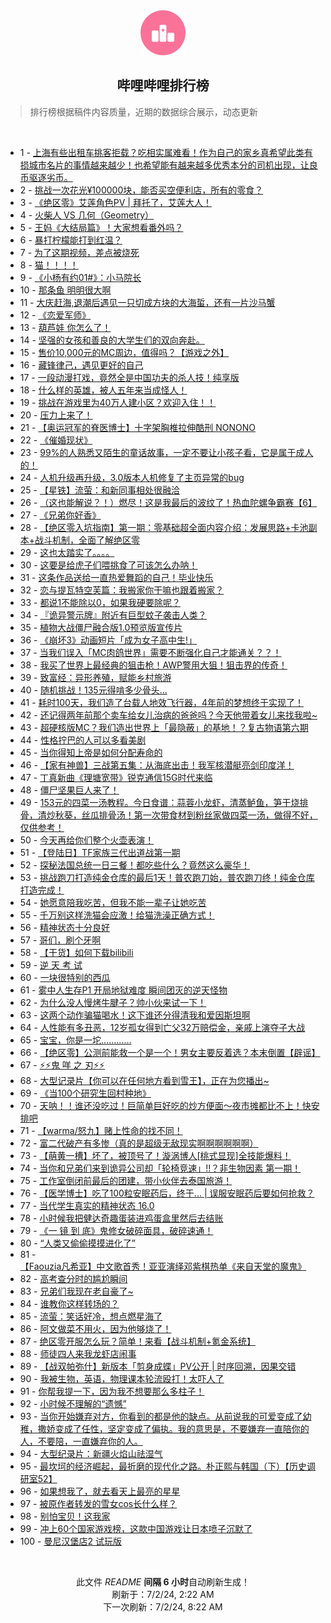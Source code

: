 <div align="center">
    <img src="./assets/icon_rank.png" alt="logo" />
    <h2>哔哩哔哩排行榜</h>
</div>

> 排行榜根据稿件内容质量，近期的数据综合展示，动态更新

<br />

<ul><li><span>1 - <a href=https://www.bilibili.com/BV1jJ4m1u7r5>上海有些出租车挑客拒载？吃相实属难看！作为自己的家乡真希望此类有损城市名片的事情越来越少！也希望能有越来越多优秀本分的司机出现，让良币驱逐劣币。</a></span></li><li><span>2 - <a href=https://www.bilibili.com/BV11i421a7wD>挑战一次花光¥100000块，能否买空便利店，所有的零食？</a></span></li><li><span>3 - <a href=https://www.bilibili.com/BV1MH4y1w7pT>《绝区零》艾莲角色PV | 拜托了，艾莲大人！</a></span></li><li><span>4 - <a href=https://www.bilibili.com/BV1hs421T7g8>火柴人 VS 几何（Geometry）</a></span></li><li><span>5 - <a href=https://www.bilibili.com/BV1YZ421M74y>王妈《大结局篇》！大家想看番外吗？</a></span></li><li><span>6 - <a href=https://www.bilibili.com/BV19Z421M7QJ>暴打柠檬能打到红温？</a></span></li><li><span>7 - <a href=https://www.bilibili.com/BV1Px4y187nX>为了这期视频，差点被烧死</a></span></li><li><span>8 - <a href=https://www.bilibili.com/BV1Kw4m1e7FW>猫！！！！</a></span></li><li><span>9 - <a href=https://www.bilibili.com/BV1sM4m1m7M5>《小杨有约01#》：小马院长</a></span></li><li><span>10 - <a href=https://www.bilibili.com/BV1uM4m1U7rg>那条鱼 明明很大啊</a></span></li><li><span>11 - <a href=https://www.bilibili.com/BV1kE421P7CQ>大庆赶海,退潮后遇见一只切成方块的大海蜇，还有一片沙马蟹</a></span></li><li><span>12 - <a href=https://www.bilibili.com/BV1AH4y1w7en>《恋爱军师》</a></span></li><li><span>13 - <a href=https://www.bilibili.com/BV1Br421F7Q4>葫芦娃 你怎么了！</a></span></li><li><span>14 - <a href=https://www.bilibili.com/BV1aJ4m1T7Ve>坚强的女孩和善良的大学生们的双向奔赴。</a></span></li><li><span>15 - <a href=https://www.bilibili.com/BV1HM4m1m7xz>售价10,000元的MC周边，值得吗？【游戏之外】</a></span></li><li><span>16 - <a href=https://www.bilibili.com/BV1sS411A7xz>藏锋律己，遇见更好的自己</a></span></li><li><span>17 - <a href=https://www.bilibili.com/BV1ES411A7MY>一段动漫打戏，竟然全是中国功夫的杀人技！纯享版</a></span></li><li><span>18 - <a href=https://www.bilibili.com/BV1kf421B7WM>什么样的英雄，被人五年来当成怪人！</a></span></li><li><span>19 - <a href=https://www.bilibili.com/BV1ET421Y7pJ>挑战在游戏里为40万人建小区？欢迎入住！！</a></span></li><li><span>20 - <a href=https://www.bilibili.com/BV1pb421p7rL>压力上来了！</a></span></li><li><span>21 - <a href=https://www.bilibili.com/BV1Rw4m1e7v3>【奥运冠军的脊医博士】十字架胸椎拉伸酷刑 NONONO</a></span></li><li><span>22 - <a href=https://www.bilibili.com/BV1Bf421B7ny>《催婚现状》</a></span></li><li><span>23 - <a href=https://www.bilibili.com/BV1ry411z7Uq>99%的人熟悉又陌生的童话故事，一定不要让小孩子看，它是属于成人的！</a></span></li><li><span>24 - <a href=https://www.bilibili.com/BV14f421Q7aL>人机升级再升级，3.0版本人机修复了主页异常的bug</a></span></li><li><span>25 - <a href=https://www.bilibili.com/BV1tS421d7HA>【星铁】流萤：和新同事相处很融洽</a></span></li><li><span>26 - <a href=https://www.bilibili.com/BV1dw4m1e71J>（这也能解说？！）燃尽！这是我最后的波纹了！热血陀螺争霸赛【6】</a></span></li><li><span>27 - <a href=https://www.bilibili.com/BV1Q1421C7nX>《兄弟你好香》</a></span></li><li><span>28 - <a href=https://www.bilibili.com/BV1nE421N7rS>【绝区零入坑指南】第一期：零基础超全面内容介绍：发展思路+卡池副本+战斗机制，全面了解绝区零</a></span></li><li><span>29 - <a href=https://www.bilibili.com/BV1jS421o7AR>这也太踏实了。。。。</a></span></li><li><span>30 - <a href=https://www.bilibili.com/BV1wx4y187XF>这要是给虎子们喂挑食了可该怎么办呐！</a></span></li><li><span>31 - <a href=https://www.bilibili.com/BV1t1421r7JW>这条作品送给一直热爱舞蹈的自己！毕业快乐</a></span></li><li><span>32 - <a href=https://www.bilibili.com/BV1Bf421Q7gc>恋与提瓦特空芙篇：我搬家你干嘛也跟着搬家？</a></span></li><li><span>33 - <a href=https://www.bilibili.com/BV1SS411w7CF>都说1不能除以0，如果我硬要除呢？</a></span></li><li><span>34 - <a href=https://www.bilibili.com/BV1xH4y1w7Rz>『诡异警示牌』附近有巨型蚊子袭击人类？</a></span></li><li><span>35 - <a href=https://www.bilibili.com/BV114421Q7yh>植物大战僵尸融合版1.0预览版宣传片</a></span></li><li><span>36 - <a href=https://www.bilibili.com/BV1x1421r7yZ>《崩坏3》动画短片「成为女子高中生!」</a></span></li><li><span>37 - <a href=https://www.bilibili.com/BV1TZ421M7rm>当我们误入「MC肉鸽世界」需要不断强化自己才能通关？？！</a></span></li><li><span>38 - <a href=https://www.bilibili.com/BV1DS421d7PB>我买了世界上最经典的狙击枪！AWP警用大狙！狙击界的传奇！</a></span></li><li><span>39 - <a href=https://www.bilibili.com/BV1HE421N7ob>致富经：异形养殖，赋能乡村旅游</a></span></li><li><span>40 - <a href=https://www.bilibili.com/BV1hM4m1m7cb>随机挑战！135元得啃多少骨头…</a></span></li><li><span>41 - <a href=https://www.bilibili.com/BV1mw4m1e7y3>耗时100天，我们造了台载人地效飞行器，4年前的梦想终于实现了！</a></span></li><li><span>42 - <a href=https://www.bilibili.com/BV1ky411z7ST>还记得两年前那个卖车给女儿治病的爸爸吗？今天他带着女儿来找我啦~</a></span></li><li><span>43 - <a href=https://www.bilibili.com/BV1Wn4y1X7LM>超硬核版MC？我们造出世界上「最隐蔽」的基地！？复古物语第六期</a></span></li><li><span>44 - <a href=https://www.bilibili.com/BV18m421V7Kc>性格拧巴的人可以多看美剧</a></span></li><li><span>45 - <a href=https://www.bilibili.com/BV1MS421o7Ef>当你得知上帝是如何分配寿命的</a></span></li><li><span>46 - <a href=https://www.bilibili.com/BV1FT421Y7U5>【家有神兽】三战第五集：从海底出击！我军核潜艇亮剑印度洋！</a></span></li><li><span>47 - <a href=https://www.bilibili.com/BV1sn4y1X7FB>丁真新曲《理塘宽带》锐克通信15G时代来临</a></span></li><li><span>48 - <a href=https://www.bilibili.com/BV16s421T745>僵尸坚果巨人来了！</a></span></li><li><span>49 - <a href=https://www.bilibili.com/BV1cS421o7c3>153元的四菜一汤教程。今日食谱：蒜蓉小龙虾，清蒸鲈鱼，笋干烧排骨，清炒秋葵，丝瓜排骨汤！第一次带食材到粉丝家做四菜一汤，做得不好，仅供参考！</a></span></li><li><span>50 - <a href=https://www.bilibili.com/BV1mi421e7UF>今天再给你们整个火壶表演！</a></span></li><li><span>51 - <a href=https://www.bilibili.com/BV1km42137ZD>【登陆日】TF家族三代出道战第一期</a></span></li><li><span>52 - <a href=https://www.bilibili.com/BV1Cy411z7C6>探秘法国总统一日三餐！都吃些什么？竟然这么豪华！</a></span></li><li><span>53 - <a href=https://www.bilibili.com/BV1Qr421F7Fk>挑战跑刀打造纯金仓库的最后1天！普农跑刀始，普农跑刀终！纯金仓库打造完成！</a></span></li><li><span>54 - <a href=https://www.bilibili.com/BV1rn4y1X71P>她愿意陪我吃苦，但我不能一辈子让她吃苦</a></span></li><li><span>55 - <a href=https://www.bilibili.com/BV1vS411A7y5>千万别这样洗猫会应激！给猫洗澡正确方式！</a></span></li><li><span>56 - <a href=https://www.bilibili.com/BV1h4421S7gm>精神状态十分良好</a></span></li><li><span>57 - <a href=https://www.bilibili.com/BV1Kw4m1e7n9>哥们，刷个牙啊</a></span></li><li><span>58 - <a href=https://www.bilibili.com/BV1pf421B7xm>【干货】如何下载bilibili</a></span></li><li><span>59 - <a href=https://www.bilibili.com/BV1W1421r79L>逆 天 考 试</a></span></li><li><span>60 - <a href=https://www.bilibili.com/BV1qz421B7Ux>一块很特别的西瓜</a></span></li><li><span>61 - <a href=https://www.bilibili.com/BV1Rw4m1e7Fg>雾中人生存P1 开局地狱难度 瞬间团灭的逆天怪物</a></span></li><li><span>62 - <a href=https://www.bilibili.com/BV1yE421N7Au>为什么没人慢烤牛腱子？帅小伙来试一下！</a></span></li><li><span>63 - <a href=https://www.bilibili.com/BV1BZ421M7sb>这两个动作骗猫喝水！这下谁还分得清我和爱因斯坦啊</a></span></li><li><span>64 - <a href=https://www.bilibili.com/BV1Fb421p7sF>人性能有多丑恶，12岁孤女得到亡父32万赔偿金，亲戚上演夺子大战</a></span></li><li><span>65 - <a href=https://www.bilibili.com/BV1mZ421M7eY>宝宝，你是一坨…………</a></span></li><li><span>66 - <a href=https://www.bilibili.com/BV1qx4y1472Y>【绝区零】公测前能救一个是一个！男女主要反着选？本末倒置【辟谣】</a></span></li><li><span>67 - <a href=https://www.bilibili.com/BV1Ys421T72u>⚡️⚡️鬼 咩 之 刃⚡️⚡️</a></span></li><li><span>68 - <a href=https://www.bilibili.com/BV11b421J7Tm>大型记录片【你可以在任何地方看到雪王】，正在为您播出~</a></span></li><li><span>69 - <a href=https://www.bilibili.com/BV1uS421o7Tr>《当100个研究生回村种地》</a></span></li><li><span>70 - <a href=https://www.bilibili.com/BV1wm421G7gA>天呐！！谁还没吃过！巨简单巨好吃的炒方便面～夜市摊都比不上！快安排吧</a></span></li><li><span>71 - <a href=https://www.bilibili.com/BV1Zm421V7mc>【warma/怒九】赌上性命的找不同！</a></span></li><li><span>72 - <a href=https://www.bilibili.com/BV1Qx4y1b7US>富二代破产有多惨（真的是超级无敌现实啊啊啊啊啊啊）</a></span></li><li><span>73 - <a href=https://www.bilibili.com/BV161421r79v>【萌黄一槽】坏了，被顶号了！漩涡博人[桃式显现]全技能爆料！</a></span></li><li><span>74 - <a href=https://www.bilibili.com/BV1Tx4y1t7wy>当你和兄弟们来到诡异公司却「轮椅竞速」!!？非生物因素 第一期！</a></span></li><li><span>75 - <a href=https://www.bilibili.com/BV1Us421T7Us>工作室倒闭前最后的团建，带小伙伴去泰国旅游！</a></span></li><li><span>76 - <a href=https://www.bilibili.com/BV1qs421T7Lb>【医学博士】吃了100粒安眠药后，终于... | 误服安眠药后要如何抢救？</a></span></li><li><span>77 - <a href=https://www.bilibili.com/BV1sf421Q7Zq>当代学生真实的精神状态 16.0</a></span></li><li><span>78 - <a href=https://www.bilibili.com/BV1js421M7ZW>小时候我把健达奇趣蛋装进鸡蛋盒里然后去结账</a></span></li><li><span>79 - <a href=https://www.bilibili.com/BV1Xy411z7kW>《一 镜 到 底》鬼修女破碎面具，破碎速通！</a></span></li><li><span>80 - <a href=https://www.bilibili.com/BV1Yi421e7mN>“人类又偷偷摸摸进化了”</a></span></li><li><span>81 - <a href=https://www.bilibili.com/BV1As421M7m8>【Faouzia凡希亚】中文歌首秀！亚亚演绎邓紫棋热单《来自天堂的魔鬼》</a></span></li><li><span>82 - <a href=https://www.bilibili.com/BV1dm421V7zS>高考查分时的尴尬瞬间</a></span></li><li><span>83 - <a href=https://www.bilibili.com/BV1ET421Y7b6>兄弟们我现在老自豪了~</a></span></li><li><span>84 - <a href=https://www.bilibili.com/BV1Vr421F7Qr>谁教你这样转场的？</a></span></li><li><span>85 - <a href=https://www.bilibili.com/BV1m4421S7Vn>流萤：笑话好冷，想点燃星海了</a></span></li><li><span>86 - <a href=https://www.bilibili.com/BV1fm42137xA>阿文做菜不用火，因为他够烧了！</a></span></li><li><span>87 - <a href=https://www.bilibili.com/BV1cx4y187Zn>绝区零开服怎么玩？简单！来看【战斗机制+氪金系统】</a></span></li><li><span>88 - <a href=https://www.bilibili.com/BV1Dz421B7go>师徒四人来我龙虾店闹事</a></span></li><li><span>89 - <a href=https://www.bilibili.com/BV11z421B7Zn>【战双帕弥什】新版本「剪身成蝶」PV公开 | 时序回溯，因果交错</a></span></li><li><span>90 - <a href=https://www.bilibili.com/BV1dZ421M7Kg>我被生物，英语，物理课本轮流殴打！太吓人了</a></span></li><li><span>91 - <a href=https://www.bilibili.com/BV1wb421p7oz>你帮我提一下，因为我不想要那么多柱子！</a></span></li><li><span>92 - <a href=https://www.bilibili.com/BV1jn4y1X7a2>小时候不理解的“遗憾”</a></span></li><li><span>93 - <a href=https://www.bilibili.com/BV1pJ4m1T7BG>当你开始嫌弃对方，你看到的都是他的缺点。从前说我的可爱变成了幼稚，撒娇变成了任性，坚定变成了偏执。我的意思是，不要嫌弃一直陪你的人，不要陪，一直嫌弃你的人。</a></span></li><li><span>94 - <a href=https://www.bilibili.com/BV1kr421F7QE>大型纪录片：新疆火焰山祛湿气</a></span></li><li><span>95 - <a href=https://www.bilibili.com/BV1JE421N762>最坎坷的经济崛起，最折磨的现代化之路。朴正熙与韩国（下）【历史调研室52】</a></span></li><li><span>96 - <a href=https://www.bilibili.com/BV1NS411A7rx>如果想我了，就去看天上最亮的星星</a></span></li><li><span>97 - <a href=https://www.bilibili.com/BV18i421e7Vu>被原作者转发的雪女cos长什么样？</a></span></li><li><span>98 - <a href=https://www.bilibili.com/BV1U1421C7BE>别怕宝贝！这我家</a></span></li><li><span>99 - <a href=https://www.bilibili.com/BV1pS411A7gH>冲上60个国家游戏榜，这款中国游戏让日本喷子沉默了</a></span></li><li><span>100 - <a href=https://www.bilibili.com/BV1NE421N7eg>曼尼汉堡店2 试玩版</a></span></li></ul>

<br />

<p align=center>此文件 <i>README</i> <b>间隔 6 小时</b>自动刷新生成！<br>刷新于：7/2/24, 2:22 AM<br>下一次刷新：7/2/24, 8:22 AM</p>